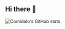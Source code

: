 ## Hi there 👋

![ComidaIo's GitHub stats](https://github-readme-stats.vercel.app/api?username=ComidaIo&show_icons=true&theme=radical&hide=stars,contribs&count_private=true&theme=gruvbox_light)


<!--
**ComidaIo/ComidaIo** is a ✨ _special_ ✨ repository because its `README.md` (this file) appears on your GitHub profile.

Here are some ideas to get you started:

- 🔭 I’m currently working on ...
- 🌱 I’m currently learning ...
- 👯 I’m looking to collaborate on ...
- 🤔 I’m looking for help with ...
- 💬 Ask me about ...
- 📫 How to reach me: ...
- 😄 Pronouns: ...
- ⚡ Fun fact: ...
-->
